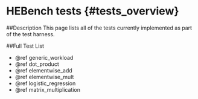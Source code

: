 HEBench tests                {#tests_overview}
========================

##Description
This page lists all of the tests currently implemented as part of the test harness.

##Full Test List
 - @ref generic_workload
 - @ref dot_product
 - @ref elementwise_add
 - @ref elementwise_mult
 - @ref logistic_regression
 - @ref matrix_multiplication
